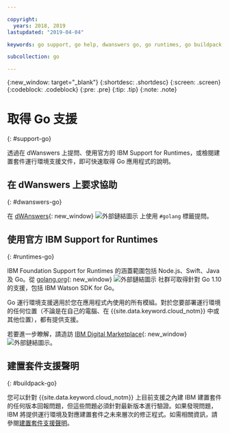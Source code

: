 ```yaml
---

copyright:
  years: 2018, 2019
lastupdated: "2019-04-04"

keywords: go support, go help, dwanswers go, go runtimes, go buildpack, ibm support go, foundation support go, runtime support

subcollection: go

---
```


{:new_window: target="_blank"}
{:shortdesc: .shortdesc}
{:screen: .screen}
{:codeblock: .codeblock}
{:pre: .pre}
{:tip: .tip}
{:note: .note}

# 取得 Go 支援
{: #support-go}

透過在 dWanswers 上提問、使用官方的 IBM Support for Runtimes，或檢閱建置套件運行環境支援文件，即可快速取得 Go 應用程式的說明。

## 在 dWanswers 上要求協助
{: #dwanswers-go}

在 [dWAnswers](https://developer.ibm.com/answers/topics/golang.html){: new_window} ![外部鏈結圖示](../icons/launch-glyph.svg "外部鏈結圖示") 上使用 `#golang` 標籤提問。

## 使用官方 IBM Support for Runtimes
{: #runtimes-go}

IBM Foundation Support for Runtimes 的涵蓋範圍包括 Node.js、Swift、Java 及 Go。從 [golang.org](https://golang.org/){: new_window} ![外部鏈結圖示](../icons/launch-glyph.svg "外部鏈結圖示") 社群可取得針對 Go 1.10 的支援，包括 IBM Watson SDK for Go。 

Go 運行環境支援適用於您在應用程式內使用的所有模組。對於您要部署運行環境的任何位置（不論是在自己的電腦、在 {{site.data.keyword.cloud_notm}} 中或其他位置），都有提供支援。

若要進一步瞭解，請造訪 [IBM Digital Marketplace](https://www.ibm.com/us-en/marketplace/support-for-runtimes){: new_window} ![外部鏈結圖示](../icons/launch-glyph.svg "外部鏈結圖示")。

## 建置套件支援聲明
{: #buildpack-go}

您可以針對 {{site.data.keyword.cloud_notm}} 上目前支援之內建 IBM 建置套件的任何版本回報問題，但這些問題必須針對最新版本進行驗證。如果發現問題，IBM 將提供運行環境及對應建置套件之未來層次的修正程式。如需相關資訊，請參閱[建置套件支援聲明](/docs/runtimes-common?topic=runtimes-common-buildpack_support_statement)。
